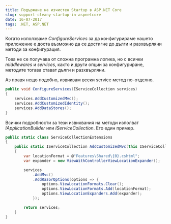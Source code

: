 ```yaml
---
title: Подържане на изчистен Startup в ASP.NET Core
slug: support-cleany-startup-in-aspnetcore
date: 16-07-2017
tags: .NET, ASP.NET
---
```


Когато използваме *ConfigureServices* за да конфигурираме нашето приложение e
доста възможно да се достигне до дълги и разхвърляни методи за конфигурация.

Това не се получава от сложна програмна логика, но с всички *middlewares* и *services*,
както и други опции за конфигуриране, методите тогава стават дълги и разхвърляни.

Аз правя нещо подобно, извиквам всеки service метод по-отделно.

```csharp
public void ConfigureServices(IServiceCollection services)
{ 
    services.AddCustomizedMvc();
    services.AddCustomizedIdentity();
    services.AddDataStores();
}
```

Всички подробности за тези извиквания на методи изполват *IApplicationBuilder* или *IServiceCollection*.
Ето един пример.

```csharp
public static class ServiceCollectionExtensions 
{ 
    public static IServiceCollection AddCustomizedMvc(this IServiceCollection services) 
    {
        var locationFormat = @"Features\Shared\{0}.cshtml";
        var expander = new ViewWithControllerViewLocationExpander();

        services
            .AddMvc()
            .AddRazorOptions(options => { 
                options.ViewLocationFormats.Clear();
                options.ViewLocationFormats.Add(locationFormat); 
                options.ViewLocationExpanders.Add(expander); 
            });

        return services;
    }
}
```
